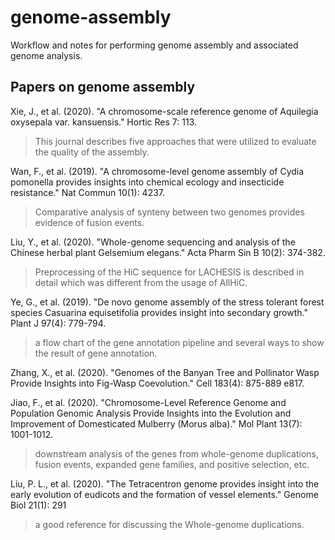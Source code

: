 # genome-assembly
Workflow and notes for performing genome assembly and associated genome analysis.

## Papers on genome assembly
Xie, J., et al. (2020). "A chromosome-scale reference genome of Aquilegia oxysepala var. kansuensis." Hortic Res 7: 113.
> This journal describes five approaches that were utilized to evaluate the quality of the assembly.

Wan, F., et al. (2019). "A chromosome-level genome assembly of Cydia pomonella provides insights into chemical ecology and insecticide resistance." Nat Commun 10(1): 4237.
> Comparative analysis of synteny between two genomes provides evidence of fusion events. 

Liu, Y., et al. (2020). "Whole-genome sequencing and analysis of the Chinese herbal plant Gelsemium elegans." Acta Pharm Sin B 10(2): 374-382.
> Preprocessing of the HiC sequence for LACHESIS is described in detail which was different from the usage of AllHiC.

Ye, G., et al. (2019). "De novo genome assembly of the stress tolerant forest species Casuarina equisetifolia provides insight into secondary growth." Plant J 97(4): 779-794.
> a flow chart of the gene annotation pipeline and several ways to show the result of gene annotation.

Zhang, X., et al. (2020). "Genomes of the Banyan Tree and Pollinator Wasp Provide Insights into Fig-Wasp Coevolution." Cell 183(4): 875-889 e817.

Jiao, F., et al. (2020). "Chromosome-Level Reference Genome and Population Genomic Analysis Provide Insights into the Evolution and Improvement of Domesticated Mulberry (Morus alba)." Mol Plant 13(7): 1001-1012.
> downstream analysis of the genes from whole-genome duplications, fusion events, expanded gene families, and positive selection, etc.

Liu, P. L., et al. (2020). "The Tetracentron genome provides insight into the early evolution of eudicots and the formation of vessel elements." Genome Biol 21(1): 291
> a good reference for discussing the Whole-genome duplications.
